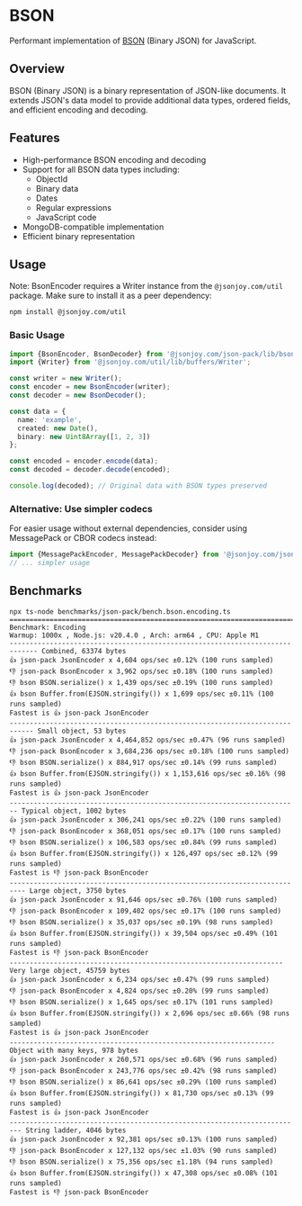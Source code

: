 # BSON

Performant implementation of [BSON][bson] (Binary JSON) for JavaScript.

[bson]: https://bsonspec.org/

## Overview

BSON (Binary JSON) is a binary representation of JSON-like documents. It extends JSON's data model to provide additional data types, ordered fields, and efficient encoding and decoding.

## Features

- High-performance BSON encoding and decoding
- Support for all BSON data types including:
  - ObjectId
  - Binary data
  - Dates
  - Regular expressions
  - JavaScript code
- MongoDB-compatible implementation
- Efficient binary representation

## Usage

Note: BsonEncoder requires a Writer instance from the `@jsonjoy.com/util` package. Make sure to install it as a peer dependency:

```bash
npm install @jsonjoy.com/util
```

### Basic Usage

```ts
import {BsonEncoder, BsonDecoder} from '@jsonjoy.com/json-pack/lib/bson';
import {Writer} from '@jsonjoy.com/util/lib/buffers/Writer';

const writer = new Writer();
const encoder = new BsonEncoder(writer);
const decoder = new BsonDecoder();

const data = {
  name: 'example',
  created: new Date(),
  binary: new Uint8Array([1, 2, 3])
};

const encoded = encoder.encode(data);
const decoded = decoder.decode(encoded);

console.log(decoded); // Original data with BSON types preserved
```

### Alternative: Use simpler codecs

For easier usage without external dependencies, consider using MessagePack or CBOR codecs instead:

```ts
import {MessagePackEncoder, MessagePackDecoder} from '@jsonjoy.com/json-pack/lib/msgpack';
// ... simpler usage
```


## Benchmarks

```
npx ts-node benchmarks/json-pack/bench.bson.encoding.ts
=============================================================================== Benchmark: Encoding
Warmup: 1000x , Node.js: v20.4.0 , Arch: arm64 , CPU: Apple M1
----------------------------------------------------------------------------- Combined, 63374 bytes
👍 json-pack JsonEncoder x 4,604 ops/sec ±0.12% (100 runs sampled)
👎 json-pack BsonEncoder x 3,962 ops/sec ±0.18% (100 runs sampled)
👎 bson BSON.serialize() x 1,439 ops/sec ±0.19% (100 runs sampled)
👍 bson Buffer.from(EJSON.stringify()) x 1,699 ops/sec ±0.11% (100 runs sampled)
Fastest is 👍 json-pack JsonEncoder
---------------------------------------------------------------------------- Small object, 53 bytes
👍 json-pack JsonEncoder x 4,464,852 ops/sec ±0.47% (96 runs sampled)
👎 json-pack BsonEncoder x 3,684,236 ops/sec ±0.18% (100 runs sampled)
👎 bson BSON.serialize() x 884,917 ops/sec ±0.14% (99 runs sampled)
👍 bson Buffer.from(EJSON.stringify()) x 1,153,616 ops/sec ±0.16% (98 runs sampled)
Fastest is 👍 json-pack JsonEncoder
------------------------------------------------------------------------ Typical object, 1002 bytes
👍 json-pack JsonEncoder x 306,241 ops/sec ±0.22% (100 runs sampled)
👎 json-pack BsonEncoder x 368,051 ops/sec ±0.17% (100 runs sampled)
👎 bson BSON.serialize() x 106,583 ops/sec ±0.84% (99 runs sampled)
👍 bson Buffer.from(EJSON.stringify()) x 126,497 ops/sec ±0.12% (99 runs sampled)
Fastest is 👎 json-pack BsonEncoder
-------------------------------------------------------------------------- Large object, 3750 bytes
👍 json-pack JsonEncoder x 91,646 ops/sec ±0.76% (100 runs sampled)
👎 json-pack BsonEncoder x 109,402 ops/sec ±0.17% (100 runs sampled)
👎 bson BSON.serialize() x 35,037 ops/sec ±0.19% (98 runs sampled)
👍 bson Buffer.from(EJSON.stringify()) x 39,504 ops/sec ±0.49% (101 runs sampled)
Fastest is 👎 json-pack BsonEncoder
-------------------------------------------------------------------- Very large object, 45759 bytes
👍 json-pack JsonEncoder x 6,234 ops/sec ±0.47% (99 runs sampled)
👎 json-pack BsonEncoder x 4,824 ops/sec ±0.20% (99 runs sampled)
👎 bson BSON.serialize() x 1,645 ops/sec ±0.17% (101 runs sampled)
👍 bson Buffer.from(EJSON.stringify()) x 2,696 ops/sec ±0.66% (98 runs sampled)
Fastest is 👍 json-pack JsonEncoder
------------------------------------------------------------------ Object with many keys, 978 bytes
👍 json-pack JsonEncoder x 260,571 ops/sec ±0.68% (96 runs sampled)
👎 json-pack BsonEncoder x 243,776 ops/sec ±0.42% (98 runs sampled)
👎 bson BSON.serialize() x 86,641 ops/sec ±0.29% (100 runs sampled)
👍 bson Buffer.from(EJSON.stringify()) x 81,730 ops/sec ±0.13% (99 runs sampled)
Fastest is 👍 json-pack JsonEncoder
------------------------------------------------------------------------- String ladder, 4046 bytes
👍 json-pack JsonEncoder x 92,381 ops/sec ±0.13% (100 runs sampled)
👎 json-pack BsonEncoder x 127,132 ops/sec ±1.03% (90 runs sampled)
👎 bson BSON.serialize() x 75,356 ops/sec ±1.18% (94 runs sampled)
👍 bson Buffer.from(EJSON.stringify()) x 47,308 ops/sec ±0.08% (101 runs sampled)
Fastest is 👎 json-pack BsonEncoder
```
